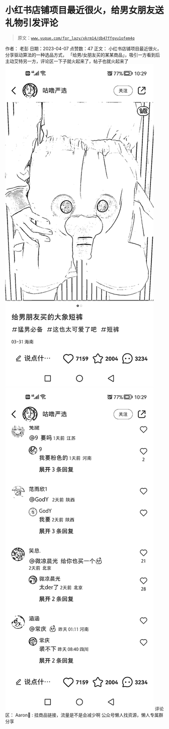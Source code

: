 # 小红书店铺项目最近很火，给男女朋友送礼物引发评论

> 原文：[`www.yuque.com/for_lazy/xkrm14/db47ffgvu1ofem4q`](https://www.yuque.com/for_lazy/xkrm14/db47ffgvu1ofem4q)

<ne-p id="u822eeb2b" data-lake-id="u822eeb2b">作者： 老彭</ne-p> <ne-p id="u83829f91" data-lake-id="u83829f91">日期：2023-04-07</ne-p> <ne-p id="u46665431" data-lake-id="u46665431">点赞数：47</ne-p> <ne-hole id="u4db850f2" data-lake-id="u4db850f2"><ne-card data-card-name="hr" data-card-type="block" id="baxop" data-event-boundary="card"><ne-p id="ue5ec7ee6" data-lake-id="ue5ec7ee6">正文：</ne-p> <ne-p id="u2b48b4ba" data-lake-id="u2b48b4ba">小红书店铺项目最近很火，分享驱动算法的一种选品方式， 「给男/女朋友买的某某商品」，吸引一方看到后主动艾特另一方，评论区一下子就火起来了，帖子也就火起来了</ne-p> <ne-p id="ubb7d295f" data-lake-id="ubb7d295f"><ne-card data-card-name="image" data-card-type="inline" id="eJOWu" data-event-boundary="card">![](img/b0b3c9156044aaa50a3ffe444ca5c61f.png)</ne-card></ne-p> <ne-p id="u83cfc426" data-lake-id="u83cfc426"><ne-card data-card-name="image" data-card-type="inline" id="MkIpj" data-event-boundary="card">![](img/d498fe4e3fa65f37ce7dcea985d8fdf6.png)</ne-card></ne-p> <ne-hole id="u81f2b53e" data-lake-id="u81f2b53e"><ne-card data-card-name="hr" data-card-type="block" id="rAlDK" data-event-boundary="card"><ne-p id="uf0637314" data-lake-id="uf0637314">评论区：</ne-p> <ne-p id="u509cb587" data-lake-id="u509cb587">Aaron : 挂商品链接，流量是不是会减少啊</ne-p> <ne-hole id="u4e3df594" data-lake-id="u4e3df594"><ne-card data-card-name="hr" data-card-type="block" id="vha7a" data-event-boundary="card"><ne-p id="ud123fc1b" data-lake-id="ud123fc1b">公众号懒人找资源，懒人专属群分享</ne-p></ne-card></ne-hole></ne-card></ne-hole></ne-card></ne-hole>